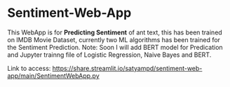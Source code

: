# Sentiment-Web-App

This WebApp is for **Predicting Sentiment** of ant text, this has been trained on IMDB Movie Dataset, currently two ML algorithms has been trained for the Sentiment Prediction. Note: Soon I will add BERT model for Predication and Jupyter trainng file of Logistic Regression, Naive Bayes and BERT.

Link to access: https://share.streamlit.io/satyampd/sentiment-web-app/main/SentimentWebApp.py
